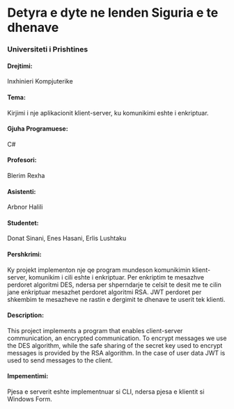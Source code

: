 # Detyra e dyte ne lenden Siguria e te dhenave

### Universiteti i Prishtines

#### Drejtimi:
Inxhinieri Kompjuterike


#### Tema:
Kirjimi i nje aplikacionit klient-server, ku komunikimi eshte i enkriptuar.

#### Gjuha Programuese: 
C#

#### Profesori:
Blerim Rexha

#### Asistenti:
Arbnor Halili

#### Studentet: 
Donat Sinani, Enes Hasani, Erlis Lushtaku


#### Pershkrimi:
Ky projekt implementon nje qe program mundeson komunikimin klient-server, komunikim i cili eshte i enkriptuar. Per enkriptim te mesazhve perdoret algoritmi DES, ndersa per shperndarje te celsit te desit me te cilin jane enkriptuar mesazhet perdoret algoritmi RSA. JWT perdoret per shkembim te mesazheve ne rastin e dergimit te dhenave te userit tek klienti.
#### Description:
This project implements a program that enables client-server communication, an encrypted communication. To encrypt messages we use the DES algorithm, while the safe sharing of the secret key used to encrypt messages is provided by the RSA algorithm. In the case of user data JWT is used to send messages to the client.
#### Impementimi:
Pjesa e serverit eshte implementnuar si CLI, ndersa pjesa e klientit si Windows Form.
